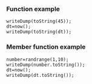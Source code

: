### Function example

```luceescript+trycf
writeDump(toString(45));
dt=now();
writeDump(toString(dt));
```

### Member function example

```luceescript+trycf
number=randrange(1,10);
writeDump(number.toString());
dt=now();
writeDump(dt.toString());

```
